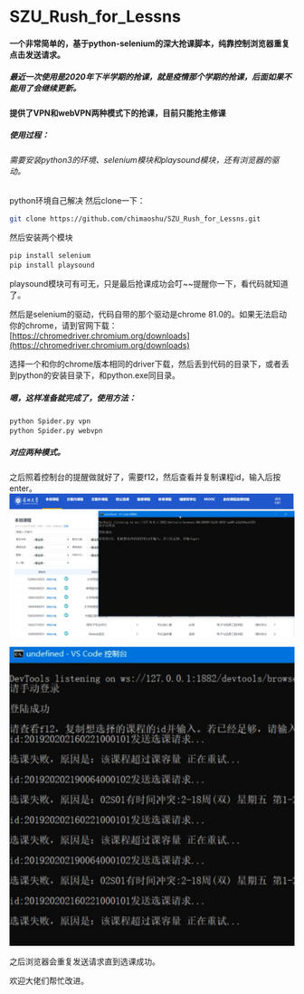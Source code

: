 # SZU_Rush_for_Lessns


#### 一个非常简单的，基于python-selenium的深大抢课脚本，纯靠控制浏览器重复点击发送请求。


##### 最近一次使用是2020年下半学期的抢课，就是疫情那个学期的抢课，后面如果不能用了会继续更新。
#### 提供了VPN和webVPN两种模式下的抢课，目前只能抢主修课

##### 使用过程：

###### 需要安装python3的环境、selenium模块和playsound模块，还有浏览器的驱动。
python环境自己解决
然后clone一下：

```bash
git clone https://github.com/chimaoshu/SZU_Rush_for_Lessns.git
```

然后安装两个模块

```bash
pip install selenium
pip install playsound
```
playsound模块可有可无，只是最后抢课成功会叮~~提醒你一下，看代码就知道了。

然后是selenium的驱动，代码自带的那个驱动是chrome 81.0的。如果无法启动你的chrome，请到官网下载：
[https://chromedriver.chromium.org/downloads](https://chromedriver.chromium.org/downloads)

选择一个和你的chrome版本相同的driver下载，然后丢到代码的目录下，或者丢到python的安装目录下，和python.exe同目录。

##### 嗯，这样准备就完成了，使用方法：

```bash
python Spider.py vpn
python Spider.py webvpn
```
##### 对应两种模式。
之后照着控制台的提醒做就好了，需要f12，然后查看并复制课程id，输入后按enter。
![1](/pic/1.png)



![2](/pic/2.png)

之后浏览器会重复发送请求直到选课成功。

欢迎大佬们帮忙改进。